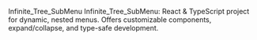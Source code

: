 Infinite_Tree_SubMenu
Infinite_Tree_SubMenu: React & TypeScript project for dynamic, nested menus. Offers customizable components, expand/collapse, and type-safe development.